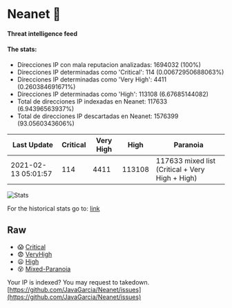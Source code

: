 # Neanet :hocho:
#### Threat intelligence feed
#### The stats:

- Direcciones IP con mala reputacion analizadas: 1694032 (100%)
- Direcciones IP determinadas como 'Critical':  114 (0.00672950688063%)
- Direcciones IP determinadas como 'Very High':  4411 (0.260384691671%)
- Direcciones IP determinadas como 'High':  113108 (6.67685144082)
- Total de direcciones IP indexadas en Neanet:  117633 (6.94396563937%)
- Total de direcciones IP descartadas en Neanet:  1576399 (93.0560343606%)

| Last Update | Critical | Very High | High | Paranoia |
| --- | --- | --- | --- | --- |
| 2021-02-13 05:01:57 | 114 | 4411 | 113108 | 117633 mixed list (Critical + Very High + High)|

![Stats](https://docs.google.com/spreadsheets/d/e/2PACX-1vSnaNMIXVabIpDJjufMlzH7poXnshF3mgd8Is1g9ytUEzVsP5my4Trn8f-xkoLLQ38xpL3HtmUexLo6/pubchart?oid=501124687&format=image)

For the historical stats go to: [link](/stats.csv)
## Raw
- :scream: [Critical](https://raw.githubusercontent.com/JavaGarcia/Neanet/master/blacklists/neanet_critical.txt)
- :fearful: [VeryHigh](https://raw.githubusercontent.com/JavaGarcia/Neanet/master/blacklists/neanet_veryHigh.txtt)
- :frowning: [High](https://raw.githubusercontent.com/JavaGarcia/Neanet/master/blacklists/neanet_high.txt)
- :dizzy_face: [Mixed-Paranoia](https://raw.githubusercontent.com/JavaGarcia/Neanet/master/blacklists/neanet_all.txt)


Your IP is indexed? You may request to takedown. [https://github.com/JavaGarcia/Neanet/issues](https://github.com/JavaGarcia/Neanet/issues)

































































































































































































































































































































































































































































































































































































































































































































































































































































































































































































































































































































































































































































































































































































































































































































































































































































































































































































































































































































































































































































































































































































































































































































































































































































































































































































































































































































































































































































































































































































































































































































































































































































































































































































































































































































































































































































































































































































































































































































































































































































































































































































































































































































